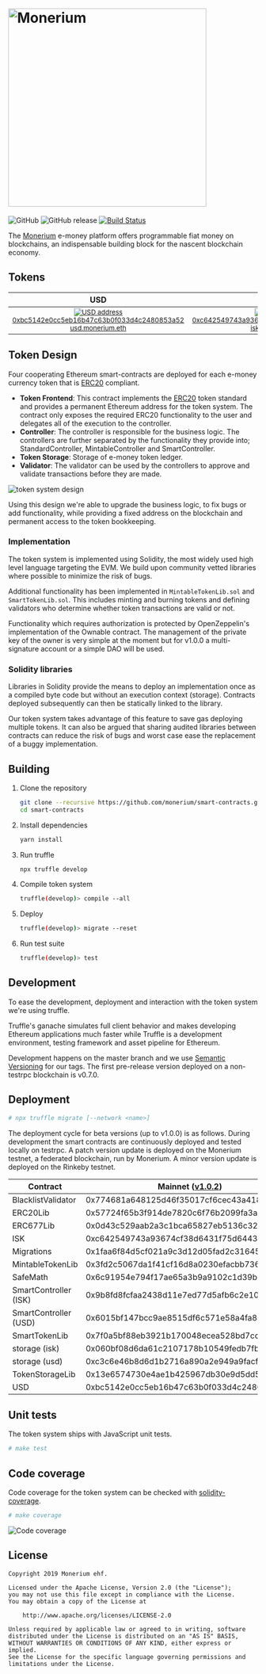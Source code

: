 # <img src="docs/logo.svg" alt="Monerium" width="400px">

![GitHub](https://img.shields.io/github/license/monerium/smart-contracts.svg)
![GitHub release](https://img.shields.io/github/release/monerium/smart-contracts.svg)
[![Build Status](https://travis-ci.com/monerium/smart-contracts.svg)](https://travis-ci.com/monerium/smart-contracts)

The [Monerium](https://monerium.com) e-money platform offers programmable fiat money on blockchains, an indispensable building block for the nascent blockchain economy.

## Tokens

|                                                                                                                                                  USD                                                                                                                                                   |                                                                                                                                                  ISK                                                                                                                                                   |
| :----------------------------------------------------------------------------------------------------------------------------------------------------------------------------------------------------------------------------------------------------------------------------------------------------: | :----------------------------------------------------------------------------------------------------------------------------------------------------------------------------------------------------------------------------------------------------------------------------------------------------: |
| <small><a href="https://etherscan.io/token/0xbc5142e0cc5eb16b47c63b0f033d4c2480853a52">![USD address](docs/0xbc5142e0cc5eb16b47c63b0f033d4c2480853a52.png)0xbc5142e0cc5eb16b47c63b0f033d4c2480853a52</a><br /><a href="https://manager.ens.domains/name/usd.monerium.eth">usd.monerium.eth</a></small> | <small><a href="https://etherscan.io/token/0xc642549743a93674cf38d6431f75d6443f88e3e2">![ISK address](docs/0xc642549743a93674cf38d6431f75d6443f88e3e2.png)0xc642549743a93674cf38d6431f75d6443f88e3e2</a><br /><a href="https://manager.ens.domains/name/isk.monerium.eth">isk.monerium.eth</a></small> |

## Token Design

Four cooperating Ethereum smart-contracts are deployed for each e-money currency token that is [ERC20](https://github.com/ethereum/EIPs/issues/20) compliant.

* **Token Frontend**: This contract implements the [ERC20](https://github.com/ethereum/EIPs/issues/20) token standard and provides a permanent Ethereum address for the token system. The contract only exposes the required ERC20 functionality to the user and delegates all of the execution to the controller.
* **Controller**: The controller is responsible for the business logic. The controllers are further separated by the functionality they provide into; StandardController, MintableController and SmartController.
* **Token Storage**: Storage of e-money token ledger.
* **Validator**: The validator can be used by the controllers to approve and validate transactions before they are made.

![token system design](docs/contracts.jpg)

Using this design we're able to upgrade the business logic, to fix bugs or add functionality, while providing a fixed address on the blockchain and permanent access to the token bookkeeping.

### Implementation

The token system is implemented using Solidity, the most widely used high level language targeting the EVM. We build upon community vetted libraries where possible to minimize the risk of bugs.

Additional functionality has been implemented in `MintableTokenLib.sol` and `SmartTokenLib.sol`. This includes minting and burning tokens and defining validators who determine whether token transactions are valid or not.

Functionality which requires authorization is protected by OpenZeppelin's implementation of the Ownable contract. The management of the private key of the owner is very simple at the moment but for v1.0.0 a multi-signature account or a simple DAO will be used.

### Solidity libraries

Libraries in Solidity provide the means to deploy an implementation once as a compiled byte code but without an execution context (storage). Contracts deployed subsequently can then be statically linked to the library.

Our token system takes advantage of this feature to save gas deploying multiple tokens. It can also be argued that sharing audited libraries between contracts can reduce the risk of bugs and worst case ease the replacement of a buggy implementation.

## Building

1. Clone the repository

    ```sh
    git clone --recursive https://github.com/monerium/smart-contracts.git
    cd smart-contracts
    ```

2. Install dependencies

    ```sh
    yarn install
    ```

3. Run truffle

    ```sh
    npx truffle develop
    ```

4. Compile token system

    ```sh
    truffle(develop)> compile --all
    ```

5. Deploy

    ```sh
    truffle(develop)> migrate --reset
    ```

6. Run test suite

    ```sh
    truffle(develop)> test
    ```

## Development

To ease the development, deployment and interaction with the token system we're using truffle.

Truffle's ganache simulates full client behavior and makes developing Ethereum applications much faster while Truffle is a development environment, testing framework and asset pipeline for Ethereum.

Development happens on the master branch and we use [Semantic Versioning](http://semver.org) for our tags. The first pre-release version deployed on a non-testrpc blockchain is v0.7.0.

## Deployment

```sh
# npx truffle migrate [--network <name>]
```

The deployment cycle for beta versions (up to v1.0.0) is as follows. During development the smart contracts are continuously deployed and tested locally on testrpc. A patch version update is deployed on the Monerium testnet, a federated blockchain, run by Monerium. A minor version update is deployed on the Rinkeby testnet.


| Contract              | Mainnet ([v1.0.2](https://github.com/monerium/smart-contracts/releases/tag/v1.0.2)) | Rinkeby ([v1.0.2](https://github.com/monerium/smart-contracts/releases/tag/v1.0.2)) | Ropsten ([v1.0.2](https://github.com/monerium/smart-contracts/releases/tag/v1.0.2)) |
| --------------------- | ----------------------------------------------------------------------------------- | ----------------------------------------------------------------------------------- | ----------------------------------------------------------------------------------- |
| BlacklistValidator    | 0x774681a648125d46f35017cf6cec43a41857254e                                          | 0x71db9342ab4fe41bb1f3f74f944cbebb2719f138                                          | 0xf83482dd764551e464bb4f621a3599bfe763d69a                                          |
| ERC20Lib              | 0x57724f65b3f914de7820c6f76b2099fa3a90f509                                          | 0xcfcc3ce5b2a8794d067497cd0c69219b182f959b                                          | 0x5f45aa0b2fafa8b6ddb98ad0e9f4e4d8a6157d5a                                          |
| ERC677Lib             | 0x0d43c529aab2a3c1bca65827eb5136c3276f0820                                          | 0x2d4131724cdcc99806c1cba41f1974681a379cd7                                          | 0x77a7dd0ee4f3e424163dce5f67072baf11eafc3c                                          |
| ISK                   | 0xc642549743a93674cf38d6431f75d6443f88e3e2                                          | 0x0c9d7a0d8bf4bc9d15f577bbf650ebc8044a71db                                          | 0x80b02ef56cbbc542f0ce89ad1d2a680244da9a63                                          |
| Migrations            | 0x1faa6f84d5cf021a9c3d12d05fad2c31645f02cc                                          | 0x6215a2a0bfea76bb60bbd8115c8330a8c0f22620                                          | 0xd4aea361eb988a260d3c272a6c355528714b99da                                          |
| MintableTokenLib      | 0x3fd2c5067da1f41cf16d8a0230efacbb7369d53f                                          | 0xbe78ec9ae729f89b526d86b1628b8d3f90e9ba84                                          | 0x6afd70e54a3644197e76be4d57e23f5841f7344c                                          |
| SafeMath              | 0x6c91954e794f17ae65a3b9a9102c1d39b3b9e6be                                          | 0x91e8a58d073dcd2433a5f99f35fa20d7fc7dc5bb                                          | 0xef38de31fbd8ae845ca48a3372150eb6dec715e9                                          |
| SmartController (ISK) | 0x9b8fd8fcfaa2438d11e7ed77d5afb6c2e1044b37                                          | 0xc1aab70bc27987f3941192e78684e125a677f3df                                          | 0x098cad026024f323cf379c994550bc3fbd246a01                                          |
| SmartController (USD) | 0x6015bf147bcc9ae8515df6c571e58a4fa8afbf89                                          | 0x45139e04aff96e722879d49a32a9655b02c449e2                                          | 0xc6af8a2a969bcd086a505ed1995179605bcbc930                                          |
| SmartTokenLib         | 0x7f0a5bf88eb3921b170048ecea528bd7cc6df70e                                          | 0x1531d4e573ec48f1fa61ed74b5a5594f5c39e8ed                                          | 0xc2e2547e7848fcb5fd7f98bd3ac9e3bba97b238a                                          |
| storage (isk)         | 0x060bf08d6da61c2107178b10549fedb7fb5f58bd                                          | 0x4e3244ff304ee4ec33b5c06cfa793aa8de8e2efe                                          | 0xd621914541dc08be2fa6dd46dcbac62b031b25d9                                          |
| storage (usd)         | 0xc3c6e46b8d6d1b2716a890a2e949a9facf2f76ec                                          | 0xc67ad12d1af21b94b6d9ab602e4c05df2f78286f                                          | 0x710b7d8bba9c1b3d121f884f8da5933c33adb118                                          |
| TokenStorageLib       | 0x13e6574730e4ae1b425967db30e9d5dd5bcdde06                                          | 0xdba76f85c41b69c90c4c6335d37237b69b2d396f                                          | 0x8432d58ec5c6c16679de298db186b988d1130353                                          |
| USD                   | 0xbc5142e0cc5eb16b47c63b0f033d4c2480853a52                                          | 0x09c0a236e1227500f495cb0731c4af69b49639a5                                          | 0x3781dcdd60e006e33b664dce0d6be934f0a139c8                                          |

## Unit tests

The token system ships with JavaScript unit tests.

```sh
# make test
```

## Code coverage

Code coverage for the token system can be checked with [solidity-coverage](https://github.com/sc-forks/solidity-coverage).

```sh
# make coverage
```

![Code coverage](docs/code-coverage.png)

## License

```text
Copyright 2019 Monerium ehf.

Licensed under the Apache License, Version 2.0 (the "License");
you may not use this file except in compliance with the License.
You may obtain a copy of the License at

    http://www.apache.org/licenses/LICENSE-2.0

Unless required by applicable law or agreed to in writing, software
distributed under the License is distributed on an "AS IS" BASIS,
WITHOUT WARRANTIES OR CONDITIONS OF ANY KIND, either express or implied.
See the License for the specific language governing permissions and
limitations under the License.
```
